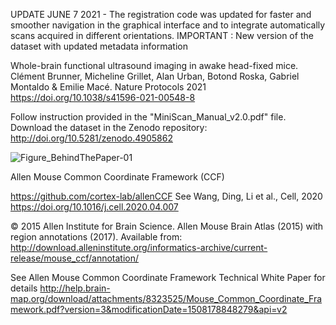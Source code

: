 UPDATE JUNE 7 2021 - The registration code was updated for faster and smoother navigation in the graphical interface and to integrate automatically scans acquired in different orientations.
IMPORTANT : New version of the dataset with updated metadata information


Whole-brain functional ultrasound imaging in awake head-fixed mice. 
Clément Brunner, Micheline Grillet, Alan Urban, Botond Roska, Gabriel Montaldo & Emilie Macé. 
Nature Protocols 2021 https://doi.org/10.1038/s41596-021-00548-8

Follow instruction provided in the "MiniScan_Manual_v2.0.pdf" file.
Download the dataset in the Zenodo repository: ​http://doi.org/10.5281/zenodo.4905862

![Figure_BehindThePaper-01](https://user-images.githubusercontent.com/80107092/121011041-7365b800-c796-11eb-82fc-78a90e1e2f90.jpg)




Allen Mouse Common Coordinate Framework (CCF)

https://github.com/cortex-lab/allenCCF See Wang, Ding, Li et al., Cell, 2020 https://doi.org/10.1016/j.cell.2020.04.007

© 2015 Allen Institute for Brain Science. Allen Mouse Brain Atlas (2015) with region annotations (2017). Available from: http://download.alleninstitute.org/informatics-archive/current-release/mouse_ccf/annotation/

See Allen Mouse Common Coordinate Framework Technical White Paper for details http://help.brain-map.org/download/attachments/8323525/Mouse_Common_Coordinate_Framework.pdf?version=3&modificationDate=1508178848279&api=v2
